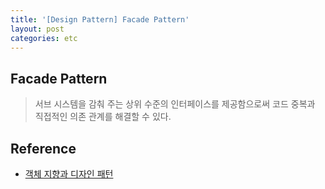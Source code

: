```yaml
---
title: '[Design Pattern] Facade Pattern'
layout: post
categories: etc
---
```


## Facade Pattern
> 서브 시스템을 감춰 주는 상위 수준의 인터페이스를 제공함으로써 코드 중복과 직접적인 의존 관계를 해결할 수 있다.

## Reference
- [객체 지향과 디자인 패턴](http://www.yes24.com/Product/Goods/9179120)



